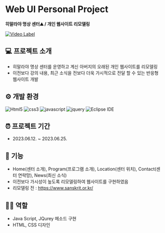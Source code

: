# Web UI Personal Project
**히말라야 명상 센터⛰️ / 개인 웹사이트 리모델링**

[![Video Label](http://img.youtube.com/vi/jSNnz2GkuPw/0.jpg)](https://youtu.be/jSNnz2GkuPw)

## 💻 프로젝트 소개
* 히말라야 명상 센터를 운영하고 계신 아버지의 오래된 개인 웹사이트를 리모델링
* 이전보다 강의 내용, 최근 소식을 전보다 더욱 가시적으로 전달 할 수 있는 반응형 웹사이트 개발

## ⚙️ 개발 환경
![Html5](https://img.shields.io/badge/Html5-E34F26.svg?&style=for-the-badge&logo=Html5&logoColor=white)
![css3](https://img.shields.io/badge/css3-1572B6.svg?&style=for-the-badge&logo=css3&logoColor=white)
![javascript](https://img.shields.io/badge/javascript-F7DF1E.svg?&style=for-the-badge&logo=javascript&logoColor=white)
![jquery](https://img.shields.io/badge/jquery-0769AD.svg?&style=for-the-badge&logo=jquery&logoColor=white)
![Eclipse IDE](https://img.shields.io/badge/Eclipse%20IDE-2C2255.svg?&style=for-the-badge&logo=Eclipse%20IDE&logoColor=white)

## ⏰ 프로젝트 기간
* 2023.06.12. ~ 2023.06.25. 

## 📌 기능
* Home(센터 소개), Program(프로그램 소개), Location(센터 위치), Contact(센터 연락망), News(최신 소식)
* 이전보다 가시성이 높도록 리모델링하여 웹사이트를 구현하였음
* 리모델링 전 : https://www.sanskrit.or.kr/

## 👩‍💻 역할
* Java Script, JQurey 메소드 구현
* HTML, CSS 디자인
